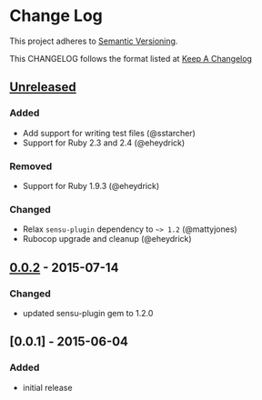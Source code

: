 # Change Log
This project adheres to [Semantic Versioning](http://semver.org/).

This CHANGELOG follows the format listed at [Keep A Changelog](http://keepachangelog.com/)

## [Unreleased]
### Added
- Add support for writing test files (@sstarcher)
- Support for Ruby 2.3 and 2.4 (@eheydrick)

### Removed
- Support for Ruby 1.9.3 (@eheydrick)

### Changed
- Relax `sensu-plugin` dependency to `~> 1.2` (@mattyjones)
- Rubocop upgrade and cleanup (@eheydrick)

## [0.0.2] - 2015-07-14
### Changed
- updated sensu-plugin gem to 1.2.0

## [0.0.1] - 2015-06-04
### Added
- initial release

[Unreleased]: https://github.com/sensu-plugins/sensu-plugins-ftp/compare/0.0.2...HEAD
[0.0.2]: https://github.com/sensu-plugins/sensu-plugins-ftp/compare/0.0.1...0.0.2
